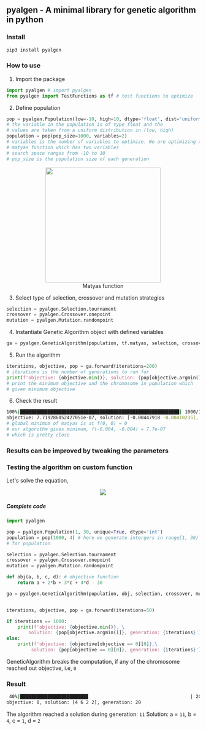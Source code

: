 ## pyalgen - A minimal library for genetic algorithm in python

### Install
```bash
pip3 install pyalgen
```

### How to use
1. Import the package

```python
import pyalgen # import pyalgen
from pyalgen import TestFunctions as tf # test functions to optimize
```
2. Define population
```python
pop = pyalgen.Population(low=-10, high=10, dtype='float', dist='uniform')
# the variable in the population is of type float and the 
# values are taken from a uniform distribution in (low, high)
population = pop(pop_size=1000, variables=2)
# variables is the number of variables to optimize. We are optimizing the 
# matyas function which has two variables
# search space ranges from -10 to 10
# pop_size is the population size of each generation
```
<p align="center">
<img src="https://upload.wikimedia.org/wikipedia/commons/thumb/6/63/Matyas_function.pdf/page1-1200px-Matyas_function.pdf.jpg" height=300></img>
<br>
Matyas function
</p>

3. Select type of selection, crossover and mutation strategies
```python
selection = pyalgen.Selection.tournament
crossover = pyalgen.Crossover.onepoint
mutation = pyalgen.Mutation.randompoint
```

4. Instantiate Genetic Algorithm object with defined variables
```python
ga = pyalgen.GeneticAlgorithm(population, tf.matyas, selection, crossover, mutation)
```

5. Run the algorithm
```python
iterations, objective, pop = ga.forward(iterations=200)
# iterations is the number of generations to run for
print(f'objective: {objective.min()}, solution: {pop[objective.argmin()]}, generation: {iterations}')
# print the minimum objective and the chromosome in population which 
# given minimum objective 
```

6. Check the result
```bash
100%|██████████████████████████████████████████████████████████| 1000/1000 [00:03<00:00, 262.55it/s]
objective: 7.719286052427051e-07, solution: [-0.00447918 -0.00410235], generation: 1000
# global minimum of matyas is at f(0, 0) = 0
# our algorithm gives minimum, f(-0.004, -0.004) = 7.7e-07
# which is pretty close 
```

### Results can be improved by tweaking the parameters

### Testing the algorithm on custom function

Let's solve the equation,
<p align="center">
<img src="https://latex.codecogs.com/svg.latex?a%20+%202*b%20+%203*c%20+%204*d%20=%2030"></img>
</p>

##### Complete code
```python
import pyalgen

pop = pyalgen.Population(1, 30, unique=True, dtype='int')
population = pop(1000, 4) # here we generate intergers in range[1, 30)
# for population

selection = pyalgen.Selection.tournament
crossover = pyalgen.Crossover.onepoint
mutation = pyalgen.Mutation.randompoint

def obj(a, b, c, d): # objective function
    return a + 2*b + 3*c + 4*d - 30 

ga = pyalgen.GeneticAlgorithm(population, obj, selection, crossover, mutation)


iterations, objective, pop = ga.forward(iterations=50)

if iterations == 1000:
    print(f'objective: {objective.min()}, \
        solution: {pop[objective.argmin()]}, generation: {iterations}')   
else:
    print(f'objective: {objective[objective == 0][0]},\
         solution: {pop[objective == 0][0]}, generation: {iterations}')   
```
GeneticAlgorithm breaks the computation, if any of the chromosome reached out objective, i.e, `0`
### Result
```bash
 40%|████████████████████████▊                                     | 20/50 [00:00<00:00, 509.30it/s]
objective: 0, solution: [4 6 2 2], generation: 20
```
The algorithm reached a solution during generation: `11`
Solution: a = `11`, b = `4`, c = `1`, d = `2`